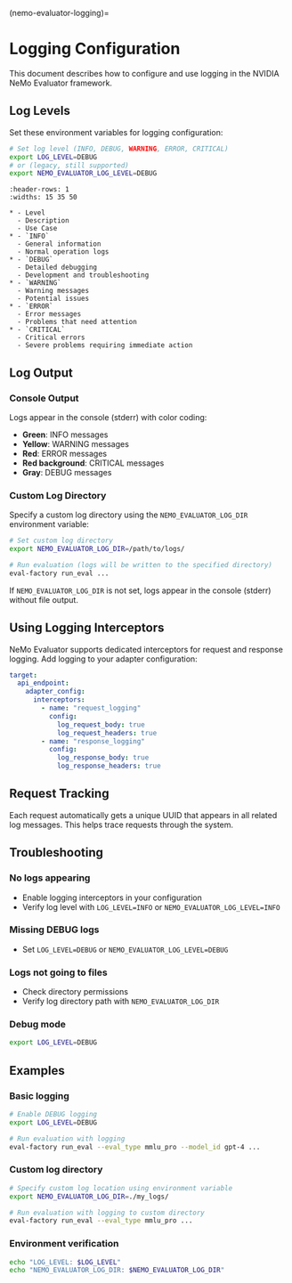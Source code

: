 (nemo-evaluator-logging)=

# Logging Configuration

This document describes how to configure and use logging in the NVIDIA NeMo Evaluator framework.

## Log Levels

Set these environment variables for logging configuration:

```bash
# Set log level (INFO, DEBUG, WARNING, ERROR, CRITICAL)
export LOG_LEVEL=DEBUG
# or (legacy, still supported)
export NEMO_EVALUATOR_LOG_LEVEL=DEBUG
```

```{list-table}
:header-rows: 1
:widths: 15 35 50

* - Level
  - Description
  - Use Case
* - `INFO`
  - General information
  - Normal operation logs
* - `DEBUG`
  - Detailed debugging
  - Development and troubleshooting
* - `WARNING`
  - Warning messages
  - Potential issues
* - `ERROR`
  - Error messages
  - Problems that need attention
* - `CRITICAL`
  - Critical errors
  - Severe problems requiring immediate action
```

## Log Output

### Console Output

Logs appear in the console (stderr) with color coding:

- **Green**: INFO messages
- **Yellow**: WARNING messages
- **Red**: ERROR messages
- **Red background**: CRITICAL messages
- **Gray**: DEBUG messages

### Custom Log Directory

Specify a custom log directory using the `NEMO_EVALUATOR_LOG_DIR` environment variable:

```bash
# Set custom log directory
export NEMO_EVALUATOR_LOG_DIR=/path/to/logs/

# Run evaluation (logs will be written to the specified directory)
eval-factory run_eval ...
```

If `NEMO_EVALUATOR_LOG_DIR` is not set, logs appear in the console (stderr) without file output.

## Using Logging Interceptors

NeMo Evaluator supports dedicated interceptors for request and response logging. Add logging to your adapter configuration:

```yaml
target:
  api_endpoint:
    adapter_config:
      interceptors:
        - name: "request_logging"
          config:
            log_request_body: true
            log_request_headers: true
        - name: "response_logging"
          config:
            log_response_body: true
            log_response_headers: true
```

## Request Tracking

Each request automatically gets a unique UUID that appears in all related log messages. This helps trace requests through the system.

## Troubleshooting

### No logs appearing

- Enable logging interceptors in your configuration
- Verify log level with `LOG_LEVEL=INFO` or `NEMO_EVALUATOR_LOG_LEVEL=INFO`

### Missing DEBUG logs

- Set `LOG_LEVEL=DEBUG` or `NEMO_EVALUATOR_LOG_LEVEL=DEBUG`

### Logs not going to files

- Check directory permissions
- Verify log directory path with `NEMO_EVALUATOR_LOG_DIR`

### Debug mode

```bash
export LOG_LEVEL=DEBUG
```

## Examples

### Basic logging

```bash
# Enable DEBUG logging
export LOG_LEVEL=DEBUG

# Run evaluation with logging
eval-factory run_eval --eval_type mmlu_pro --model_id gpt-4 ...
```

### Custom log directory

```bash
# Specify custom log location using environment variable
export NEMO_EVALUATOR_LOG_DIR=./my_logs/

# Run evaluation with logging to custom directory
eval-factory run_eval --eval_type mmlu_pro ...
```

### Environment verification

```bash
echo "LOG_LEVEL: $LOG_LEVEL"
echo "NEMO_EVALUATOR_LOG_DIR: $NEMO_EVALUATOR_LOG_DIR"
```
